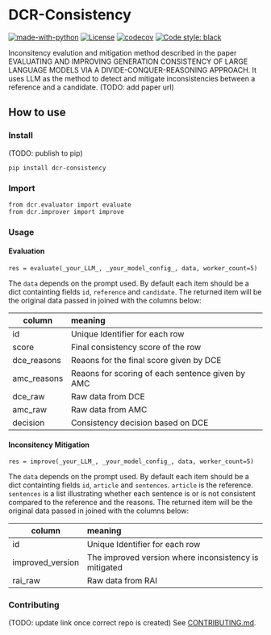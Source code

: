 # DCR-Consistency
[![made-with-python](https://img.shields.io/badge/Made%20with-Python-red.svg)](#python)
[![License](https://img.shields.io/github/license/intuit/email-decomposer)](https://raw.githubusercontent.com/intuit/email-decomposer/master/LICENSE)
[![codecov](https://codecov.tools.a.intuit.com/ghe/wcui/divide-conquer-metric/branch/main/graph/badge.svg)](https://codecov.tools.a.intuit.com/ghe/wcui/divide-conquer-metric)
[![Code style: black](https://img.shields.io/badge/code%20style-black-000000.svg)](https://github.com/psf/black)

Inconsitency evalution and mitigation method described in the paper EVALUATING AND IMPROVING GENERATION CONSISTENCY OF LARGE LANGUAGE MODELS VIA A DIVIDE-CONQUER-REASONING APPROACH. It uses LLM as the method to detect and mitigate inconsistencies between a reference and a candidate. (TODO: add paper url)

## How to use
### Install 
(TODO: publish to pip)
```
pip install dcr-consistency
```
### Import
```
from dcr.evaluator import evaluate
from dcr.improver import improve
```

### Usage
#### Evaluation
```
res = evaluate(_your_LLM_, _your_model_config_, data, worker_count=5)
```
The `data` depends on the prompt used. By default each item should be a dict containting fields `id`, `reference` and `candidate`. The returned item will be the original data passed in joined with the columns below:

| column  | meaning   |
|-------------|:------------|
|  id | Unique Identifier for each row | 
|  score | Final consistency score of the row | 
| dce_reasons | Reaons for the final score given by DCE| 
| amc_reasons | Reaons for scoring of each sentence given by AMC | 
|  dce_raw | Raw data from DCE | 
| amc_raw | Raw data from AMC | 
|  decision | Consistency decision based on DCE | 

#### Inconsitency Mitigation
```
res = improve(_your_LLM_, _your_model_config_, data, worker_count=5)
```

The `data` depends on the prompt used. By default each item should be a dict containting fields `id`, `article` and `sentences`. `article` is the reference. `sentences` is a list illustrating whether each sentence is or is not consistent compared to the reference and the reasons. The returned item will be the original data passed in joined with the columns below:

| column  | meaning   |
|-------------|:------------|
|  id | Unique Identifier for each row | 
|  improved_version | The improved version where inconsistency is mitigated | 
| rai_raw | Raw data from RAI| 

### Contributing

(TODO: update link once correct repo is created)
See [CONTRIBUTING.md](https://github.com/intuit/to_be_created/blob/main/CONTRIBUTING.md).